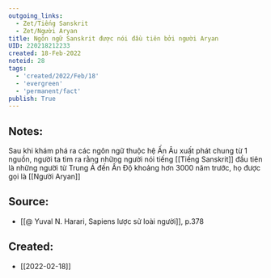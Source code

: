 ```yaml
---
outgoing_links:
  - Zet/Tiếng Sanskrit
  - Zet/Người Aryan
title: Ngôn ngữ Sanskrit được nói đầu tiên bởi người Aryan
UID: 220218212233
created: 18-Feb-2022
noteid: 28
tags:
  - 'created/2022/Feb/18'
  - 'evergreen'
  - 'permanent/fact'
publish: True
---
```

## Notes:
Sau khi khám phá ra các ngôn ngữ thuộc hệ Ấn Âu xuất phát chung từ 1 nguồn, người ta tìm ra rằng những người nói tiếng [[Tiếng Sanskrit]] đầu tiên là những người từ Trung Á đến Ấn Độ khoảng hơn 3000 năm trước, họ được gọi là [[Người Aryan]]

## Source:
- [[@ Yuval N. Harari, Sapiens lược sử loài người]], p.378


## Created:
- [[2022-02-18]]
